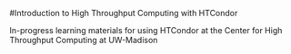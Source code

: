 #Introduction to High Throughput Computing with HTCondor

In-progress learning materials for using HTCondor at the Center for High Throughput Computing at UW-Madison
